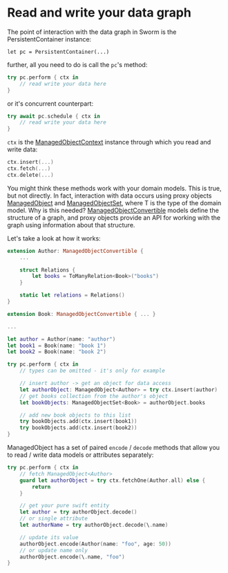 # Read and write your data graph

The point of interaction with the data graph in Sworm is the PersistentContainer instance:

`let pc = PersistentContainer(...)`

further, all you need to do is call the `pc`'s method:

``` swift
try pc.perform { ctx in
    // read write your data here
}
```

or it's concurrent counterpart:

``` swift
try await pc.schedule { ctx in
    // read write your data here
}
```

`ctx` is the [ManagedObjectContext](/Sources/Sworm/Wrappers/ManagedObjectContext.swift) instance through which you read and write data:

``` swift
ctx.insert(...)
ctx.fetch(...)
ctx.delete(...)
```

You might think these methods work with your domain models. This is true, but not directly. In fact, interaction with data occurs using proxy objects [ManagedObject](/Sources/Sworm/Wrappers/ManagedObject.swift) and [ManagedObjectSet](/Sources/Sworm/Wrappers/ManagedObjectSet.swift), where T is the type of the domain model. Why is this needed? [ManagedObjectConvertible](/Sources/Sworm/ManagedObjectConvertible.swift) models define the structure of a graph, and proxy objects provide an API for working with the graph using information about that structure.

Let's take a look at how it works:

``` swift
extension Author: ManagedObjectConvertible {
    ...

    struct Relations {
        let books = ToManyRelation<Book>("books")
    }

    static let relations = Relations()
}

extension Book: ManagedObjectConvertible { ... }

...

let author = Author(name: "author")
let book1 = Book(name: "book 1")
let book2 = Book(name: "book 2")

try pc.perform { ctx in
    // types can be omitted - it's only for example

    // insert author -> get an object for data access
    let authorObject: ManagedObject<Author> = try ctx.insert(author)
    // get books collection from the author's object
    let bookObjects: ManagedObjectSet<Book> = authorObject.books

    // add new book objects to this list
    try bookObjects.add(ctx.insert(book1))
    try bookObjects.add(ctx.insert(book2))
}
```

ManagedObject has a set of paired `encode` / `decode` methods that allow you to read / write data models or attributes separately:

``` swift
try pc.perform { ctx in
    // fetch ManagedObject<Author>
    guard let authorObject = try ctx.fetchOne(Author.all) else {
        return
    }

    // get your pure swift entity
    let author = try authorObject.decode()
    // or single attribute
    let authorName = try authorObject.decode(\.name)

    // update its value
    authorObject.encode(Author(name: "foo", age: 50))
    // or update name only
    authorObject.encode(\.name, "foo")
}
```
